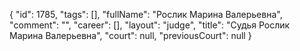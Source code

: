 {
    "id": 1785,
    "tags": [],
    "fullName": "Рослик Марина Валерьевна",
    "comment": "",
    "career": [],
    "layout": "judge",
    "title": "Судья Рослик Марина Валерьевна",
    "court": null,
    "previousCourt": null
}